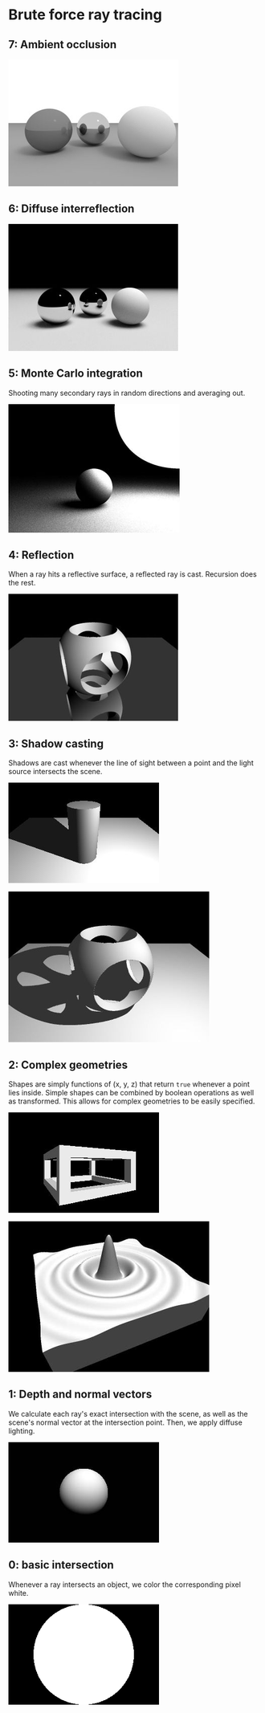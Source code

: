 # Brute force ray tracing

## 7: Ambient occlusion

![fig](shots/014.jpg)

## 6: Diffuse interreflection

![fig](shots/012.jpg)

## 5: Monte Carlo integration

Shooting many secondary rays in random directions and averaging out.

![fig](shots/010.jpg)

## 4: Reflection

When a ray hits a reflective surface, a reflected ray is cast. Recursion does the rest.

![fig](shots/009.jpg)

## 3: Shadow casting

Shadows are cast whenever the line of sight between a point and the light source intersects the scene.

![fig](shots/007.jpg)

![fig](shots/008.jpg)

## 2: Complex geometries

Shapes are simply functions of (x, y, z) that return `true` whenever a point lies inside. Simple shapes can be combined by boolean operations as well as transformed. This allows for complex geometries to be easily specified.

![fig](shots/005.jpg)

![fig](shots/006.jpg)

## 1: Depth and normal vectors

We calculate each ray's exact intersection with the scene, as well as the scene's normal vector at the intersection point. Then, we apply diffuse lighting.

![fig](shots/004.jpg)

## 0: basic intersection

Whenever a ray intersects an object, we color the corresponding pixel white.

![fig](shots/002.png)
